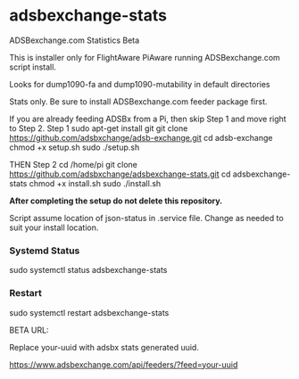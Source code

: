 # adsbexchange-stats
ADSBexchange.com Statistics Beta

This is installer only for FlightAware PiAware running ADSBexchange.com script install.

Looks for dump1090-fa and dump1090-mutability in default directories

Stats only.  Be sure to install ADSBexchange.com feeder package first.

If you are already feeding ADSBx from a Pi, then skip Step 1 and move right to Step 2.
Step 1
    sudo apt-get install git
    git clone https://github.com/adsbxchange/adsb-exchange.git
    cd adsb-exchange
    chmod +x setup.sh
    sudo ./setup.sh

THEN
Step 2
    cd /home/pi
    git clone https://github.com/adsbxchange/adsbexchange-stats.git
    cd adsbexchange-stats
    chmod +x install.sh
    sudo ./install.sh
    
**After completing the setup do not delete this repository.**

Script assume location of json-status in .service file.  Change as needed to suit your install location.

### Systemd Status
sudo systemctl status adsbexchange-stats


### Restart
sudo systemctl restart adsbexchange-stats

BETA URL:

Replace your-uuid with adsbx stats generated uuid.

https://www.adsbexchange.com/api/feeders/?feed=your-uuid
